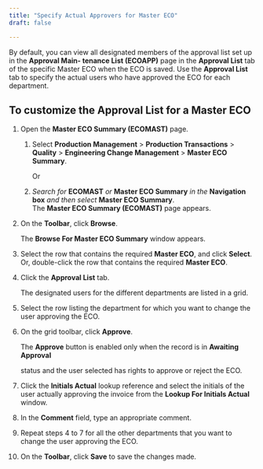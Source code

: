 ```yaml
---
title: "Specify Actual Approvers for Master ECO"
draft: false

---
```


By default, you can view all designated members of the approval list set up in the **Approval Main- tenance List (ECOAPP)** page in the **Approval List** tab of the specific Master ECO when the ECO is saved. Use the **Approval List** tab to specify the actual users who have approved the ECO for each department.

## To customize the Approval List for a Master ECO

1.  Open the **Master ECO Summary (ECOMAST)** page.

    1. Select **Production Management** > **Production Transactions** > **Quality** > **Engineering Change Management** > **Master ECO Summary**.

        Or

    2.  *Search for* **ECOMAST** *or* **Master ECO Summary** *in the* **Navigation box** *and then select* **Master ECO Summary**. <br>The **Master ECO Summary (ECOMAST)** page appears.

2.  On the **Toolbar**, click **Browse**.

    The **Browse For Master ECO Summary** window appears.

3.  Select the row that contains the required **Master ECO**, and click **Select**. Or, double-click the row that contains the required **Master ECO**.
4.  Click the **Approval List** tab.

    The designated users for the different departments are listed in a grid.

5.  Select the row listing the department for which you want to change the user approving the ECO.
6.  On the grid toolbar, click **Approve**.

    The **Approve** button is enabled only when the record is in **Awaiting Approval**

    status and the user selected has rights to approve or reject the ECO.

7.  Click the **Initials Actual** lookup reference and select the initials of the user actually approving the invoice from the **Lookup For Initials Actual** window.
8.  In the **Comment** field, type an appropriate comment.
9.  Repeat steps 4 to 7 for all the other departments that you want to change the user approving the ECO.
1.  On the **Toolbar**, click **Save** to save the changes made.